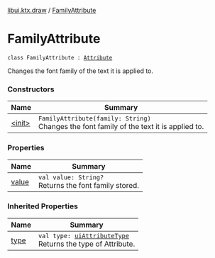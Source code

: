 [libui.ktx.draw](../index.md) / [FamilyAttribute](./index.md)

# FamilyAttribute

`class FamilyAttribute : `[`Attribute`](../-attribute/index.md)

Changes the font family of the text it is applied to.

### Constructors

| Name | Summary |
|---|---|
| [&lt;init&gt;](-init-.md) | `FamilyAttribute(family: String)`<br>Changes the font family of the text it is applied to. |

### Properties

| Name | Summary |
|---|---|
| [value](value.md) | `val value: String?`<br>Returns the font family stored. |

### Inherited Properties

| Name | Summary |
|---|---|
| [type](../-attribute/type.md) | `val type: `[`uiAttributeType`](../../libui/ui-attribute-type.md)<br>Returns the type of Attribute. |
